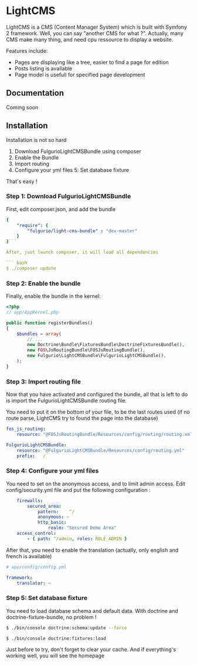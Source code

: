 LightCMS
========
LightCMS is a CMS (Content Manager System) which is built with Symfony 2
framework.
Well, you can say "another CMS for what ?". Actually, many CMS make many thing,
and need cpu ressource to display a website.

Features include:
- Pages are displaying like a tree, easier to find a page for edition
- Posts listing is available
- Page model is usefull for specified page development

Documentation
-------------
Coming soon

Installation
------------

Installation is not so hard

1. Download FulgurioLightCMSBundle using composer
2. Enable the Bundle
3. Import routing
4. Configure your yml files
5: Set database fixture

That's easy !

### Step 1: Download FulgurioLightCMSBundle

First, edit composer.json, and add the bundle

``` yaml
{
    "require": {
        "fulgurio/light-cms-bundle" : "dev-master"
    }
}```

After, just launch composer, it will load all dependencies

``` bash
$ ./composer update
```

### Step 2: Enable the bundle

Finally, enable the bundle in the kernel:

``` php
<?php
// app/AppKernel.php

public function registerBundles()
{
    $bundles = array(
        // ...
        new Doctrine\Bundle\FixturesBundle\DoctrineFixturesBundle(),
        new FOS\JsRoutingBundle\FOSJsRoutingBundle(),
        new Fulgurio\LightCMSBundle\FulgurioLightCMSBundle(),
    );
}
```

### Step 3: Import routing file

Now that you have activated and configured the bundle, all that is left to do is
 import the FulgurioLightCMSBundle routing file.

You need to put it on the bottom of your file, to be the last routes used (if no
 route parse, LightCMS try to found the page into the database)

``` yaml
fos_js_routing:
    resource: "@FOSJsRoutingBundle/Resources/config/routing/routing.xml"

FulgurioLightCMSBundle:
    resource: "@FulgurioLightCMSBundle/Resources/config/routing.yml"
    prefix:   /
```

### Step 4: Configure your yml files

You need to set on the anonymous access, and to limit admin access. Edit
config/security.yml file and put the following configuration :
```yaml
    firewalls:
        secured_area:
            pattern:    ^/
            anonymous: ~
            http_basic:
                realm: "Secured Demo Area"
    access_control:
        - { path: ^/admin, roles: ROLE_ADMIN }
```

After that, you need to enable the translation (actually, only english and
french is available)
``` yaml
# app/config/config.yml

framework:
    translator: ~
```

### Step 5: Set database fixture

You need to load database schema and default data. With doctrine and
doctrine-fixture-bundle, no problem !

``` bash
$ ./bin/console doctrine:schema:update --force

$ ./bin/console doctrine:fixtures:load
```

Just before to try, don't forget to clear your cache. And if everything's
working well, you will see the homepage
